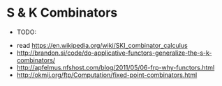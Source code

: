 
# S & K Combinators

* TODO: 
- read https://en.wikipedia.org/wiki/SKI_combinator_calculus 
- http://brandon.si/code/do-applicative-functors-generalize-the-s-k-combinators/
- http://apfelmus.nfshost.com/blog/2011/05/06-frp-why-functors.html
- http://okmij.org/ftp/Computation/fixed-point-combinators.html

